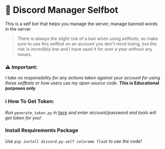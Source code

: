 # 🤖 Discord Manager Selfbot

This is a self bot that helps you manage the server, manage banned words in the server

> There is always the slight risk of a ban when using selfbots, so make sure to use this selfbot on an account you don't mind losing, but the risk is incredibly low and I have used it for over a year without any issues.

### **⚠️ Important:**  
*I take no responsibility for any actions taken against your account for using these selfbots or how users use my open-source code.*
**This is Educational purposes only**

### **ℹ️ How To Get Token:**

*Run `generate_token.py` in [here](https://github.com/LongHip12/DiscordAutoLevel/blob/main/generate_token.py) and enter account/password and tools will get token for you!*

### Install Requirements Package
*Use `pip install discord.py-self colorama flask` to use the code!*
